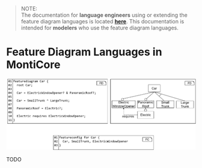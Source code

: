 
> NOTE: <br>
The documentation for **language engineers** using or extending the feature diagram languages is 
located **[here](fd-lang/src/main/grammars/FeatureDiagram.md)**. This documentation is intended for 
**modelers** who use the feature diagram languages.

# Feature Diagram Languages in MontiCore
![car syntax example](doc/CarSyntaxExample.png)




TODO